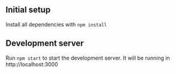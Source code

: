 Initial setup
-------------

Install all dependencies with `npm install`

Development server
------------------

Run `npm start` to start the development server. It will be running in http://localhost:3000

